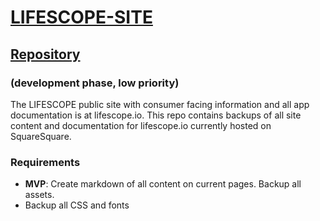 # [LIFESCOPE-SITE](https://github.com/LifeScopeLabs/lifescope-site)

## [Repository](https://github.com/LifeScopeLabs/lifescope-site)

### (development phase, low priority)

The LIFESCOPE public site with consumer facing information and all app documentation is at lifescope.io. This repo contains backups of all site content and documentation for lifescope.io currently hosted on SquareSquare.

### Requirements
- **MVP**: Create markdown of all content on current pages. Backup all assets.
- Backup all CSS and fonts
<!--stackedit_data:
eyJoaXN0b3J5IjpbLTE3MjI5MTEzMDEsLTExNDM0ODkxMTFdfQ
==
-->